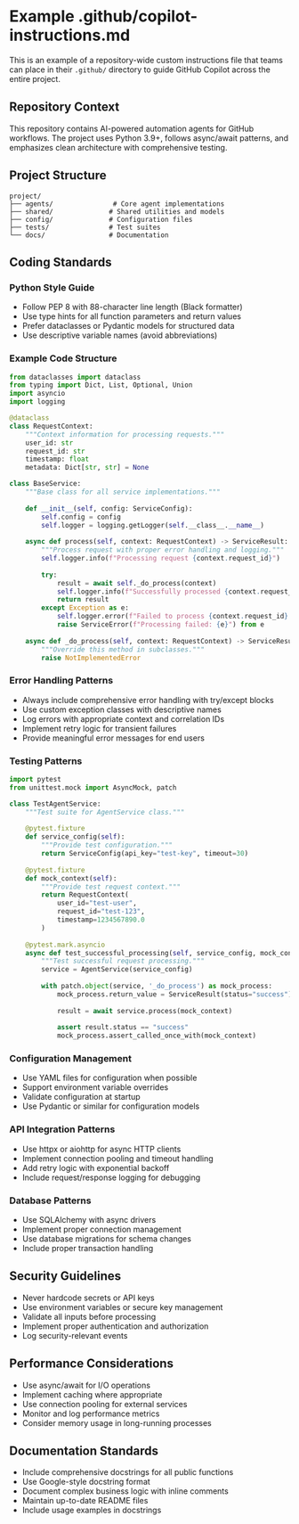 # Example .github/copilot-instructions.md

This is an example of a repository-wide custom instructions file that teams can place in their `.github/` directory to guide GitHub Copilot across the entire project.

## Repository Context
This repository contains AI-powered automation agents for GitHub workflows. The project uses Python 3.9+, follows async/await patterns, and emphasizes clean architecture with comprehensive testing.

## Project Structure
```
project/
├── agents/               # Core agent implementations
├── shared/              # Shared utilities and models  
├── config/              # Configuration files
├── tests/               # Test suites
└── docs/                # Documentation
```

## Coding Standards

### Python Style Guide
- Follow PEP 8 with 88-character line length (Black formatter)
- Use type hints for all function parameters and return values
- Prefer dataclasses or Pydantic models for structured data
- Use descriptive variable names (avoid abbreviations)

### Example Code Structure
```python
from dataclasses import dataclass
from typing import Dict, List, Optional, Union
import asyncio
import logging

@dataclass
class RequestContext:
    """Context information for processing requests."""
    user_id: str
    request_id: str
    timestamp: float
    metadata: Dict[str, str] = None

class BaseService:
    """Base class for all service implementations."""
    
    def __init__(self, config: ServiceConfig):
        self.config = config
        self.logger = logging.getLogger(self.__class__.__name__)
    
    async def process(self, context: RequestContext) -> ServiceResult:
        """Process request with proper error handling and logging."""
        self.logger.info(f"Processing request {context.request_id}")
        
        try:
            result = await self._do_process(context)
            self.logger.info(f"Successfully processed {context.request_id}")
            return result
        except Exception as e:
            self.logger.error(f"Failed to process {context.request_id}: {e}")
            raise ServiceError(f"Processing failed: {e}") from e
    
    async def _do_process(self, context: RequestContext) -> ServiceResult:
        """Override this method in subclasses."""
        raise NotImplementedError
```

### Error Handling Patterns
- Always include comprehensive error handling with try/except blocks
- Use custom exception classes with descriptive names
- Log errors with appropriate context and correlation IDs
- Implement retry logic for transient failures
- Provide meaningful error messages for end users

### Testing Patterns
```python
import pytest
from unittest.mock import AsyncMock, patch

class TestAgentService:
    """Test suite for AgentService class."""
    
    @pytest.fixture
    def service_config(self):
        """Provide test configuration."""
        return ServiceConfig(api_key="test-key", timeout=30)
    
    @pytest.fixture  
    def mock_context(self):
        """Provide test request context."""
        return RequestContext(
            user_id="test-user",
            request_id="test-123",
            timestamp=1234567890.0
        )
    
    @pytest.mark.asyncio
    async def test_successful_processing(self, service_config, mock_context):
        """Test successful request processing."""
        service = AgentService(service_config)
        
        with patch.object(service, '_do_process') as mock_process:
            mock_process.return_value = ServiceResult(status="success")
            
            result = await service.process(mock_context)
            
            assert result.status == "success"
            mock_process.assert_called_once_with(mock_context)
```

### Configuration Management
- Use YAML files for configuration when possible
- Support environment variable overrides
- Validate configuration at startup
- Use Pydantic or similar for configuration models

### API Integration Patterns
- Use httpx or aiohttp for async HTTP clients
- Implement connection pooling and timeout handling
- Add retry logic with exponential backoff
- Include request/response logging for debugging

### Database Patterns
- Use SQLAlchemy with async drivers
- Implement proper connection management
- Use database migrations for schema changes
- Include proper transaction handling

## Security Guidelines
- Never hardcode secrets or API keys
- Use environment variables or secure key management
- Validate all inputs before processing
- Implement proper authentication and authorization
- Log security-relevant events

## Performance Considerations
- Use async/await for I/O operations
- Implement caching where appropriate
- Use connection pooling for external services
- Monitor and log performance metrics
- Consider memory usage in long-running processes

## Documentation Standards
- Include comprehensive docstrings for all public functions
- Use Google-style docstring format
- Document complex business logic with inline comments
- Maintain up-to-date README files
- Include usage examples in docstrings